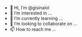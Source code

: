 - 👋 Hi, I’m @gisinalol
- 👀 I’m interested in ...
- 🌱 I’m currently learning ...
- 💞️ I’m looking to collaborate on ...
- 📫 How to reach me ...

<!---
gisinalol/gisinalol is a ✨ special ✨ repository because its `README.md` (this file) appears on your GitHub profile.
You can click the Preview link to take a look at your changes.
--->
